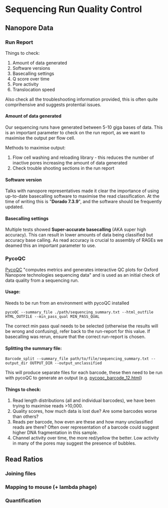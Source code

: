 # Sequencing Run Quality Control

## Nanopore Data

### Run Report

Things to check:
1. Amount of data generated
2. Software versions
3. Basecalling settings
4. Q score over time
5. Pore activity
6. Translocation speed

Also check all the troubleshooting information provided, this is often quite comprihensive and suggests protential issues.

#### Amount of data generated
Our sequencing runs have generated between 5-10 giga bases of data. This is an important parameter to check on the run report, as we want to maximise the output per flow cell. 

Methods to maximise output:
1. Flow cell washing and reloading library - this reduces the number of inactive pores increasing the amount of data generated
2. Check trouble shooting sections in the run report


#### Software version
Talks with nanopore representatives made it clear the importance of using up-to-date basecalling software to maximise the read classification. At the time of writing this is "**Dorado 7.3.9**", and the software should be frequently updated.
#### Basecalling settings
Multiple tests showed **Super-accurate basecalling** (AKA super high accuracy). This can result in lower amounts of data being classified but accuracy base calling. As read accuracy is crucial to assembly of RAGEs we deamed this an important parameter to use.

### PycoQC
[PycoQC]([https://pages.github.com/](https://github.com/a-slide/pycoQC)) "computes metrics and generates interactive QC plots for Oxford Nanopore technologies sequencing data" and is used as an initial check of data quality from a sequencing run.

#### Usage:
Needs to be run from an environment with pycoQC installed
```
pycoQC --summary_file ./path/sequencing_summary.txt --html_outfile HTML_OUTFILE --min_pass_qual MIN_PASS_QUAL
```
The correct min pass qual needs to be selected (otherwise the results will be wrong and confusing), refer back to the run-report for this value. If basecalling was rerun, ensure that the correct run-report is chosen.

#### Splitting the summary file:
```
Barcode_split --summary_file path/to/file/sequencing_summary.txt --output_dir OUTPUT_DIR --output_unclassified
```
This will produce separate files for each barcode, these then need to be run with pycoQC to generate an output (e.g. [pycoqc_barcode_12.html](./pycoqc12.html))

#### Things to check:
1. Read length distributions (all and individual barcodes), we have been trying to maximise reads >10,000.
2. Quality scores, how much data is lost due? Are some barcodes worse than others?
3. Reads per barcode, how even are these and how many unclassified reads are there? Often over representation of a barcode could suggest higher DNA fragmentation in this sample.
4. Channel activity over time, the more red/yellow the better. Low activity in many of the pores may suggest the presence of bubbles.

## Read Ratios
### Joining files
### Mapping to mouse (+ lambda phage)
### Quantification
